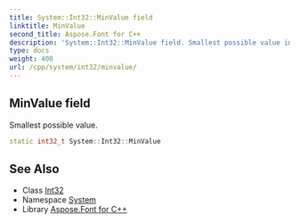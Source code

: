 ```yaml
---
title: System::Int32::MinValue field
linktitle: MinValue
second_title: Aspose.Font for C++
description: 'System::Int32::MinValue field. Smallest possible value in C++.'
type: docs
weight: 400
url: /cpp/system/int32/minvalue/
---
```

## MinValue field


Smallest possible value.

```cpp
static int32_t System::Int32::MinValue
```

## See Also

* Class [Int32](../)
* Namespace [System](../../)
* Library [Aspose.Font for C++](../../../)
